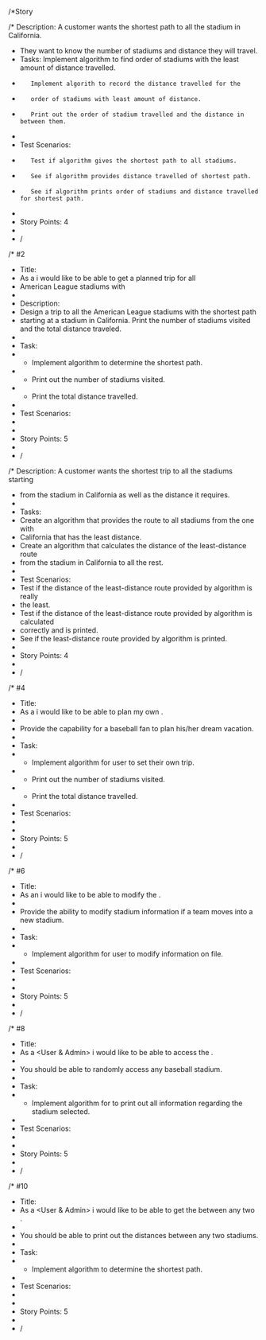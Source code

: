 
/*Story 

/* Description: A customer wants the shortest path to all the stadium in California.
 * They want to know the number of stadiums and distance they will travel.
 * Tasks: Implement algorithm to find order of stadiums with the least amount of distance travelled.
 *        Implement algorith to record the distance travelled for the
 *        order of stadiums with least amount of distance.
 *        Print out the order of stadium travelled and the distance in between them.
 * 
 * Test Scenarios: 
 *        Test if algorithm gives the shortest path to all stadiums.
 *        See if algorithm provides distance travelled of shortest path.
 *        See if algorithm prints order of stadiums and distance travelled for shortest path.
 * 
 * Story Points: 4
 * 
 * / 
 
 /* #2
 * Title:
 *  As a <user> i would like to be able to get a planned trip for all 
 *  American League stadiums with <the shortest path>
 * 
 * Description: 
 * Design a trip to all the American League stadiums with the shortest path 
 * starting at a stadium in California. Print the number of stadiums visited and the total distance traveled.
 * 
 * Task:
 * - Implement algorithm to determine the shortest path.
 * - Print out the number of stadiums visited.
 * - Print the total distance travelled.
 * 
 * Test Scenarios:
 * 
 * 
 * Story Points: 5
 * 
 * /
 
 /* Description: A customer wants the shortest trip to all the stadiums starting
 * from the stadium in California as well as the distance it requires.
 * 
 * Tasks: 
 * Create an algorithm that provides the route to all stadiums from the one with 
 * California that has the least distance.
 * Create an algorithm that calculates the distance of the least-distance route 
 * from the stadium in California to all the rest.
 * 
 * Test Scenarios: 
 * Test if the distance of the least-distance route provided by algorithm is really
 * the least.
 * Test if the distance of the least-distance route provided by algorithm is calculated
 * correctly and is printed.
 * See if the least-distance route provided by algorithm is printed.
 * 
 * Story Points: 4
 * 
 * / 
 
 
/* #4
 * Title:
 * As a <user> i would like to be able to plan my own <dream vacation>.
 * 
 * Provide the capability for a baseball fan to plan his/her dream vacation.
 * 
 * Task:
 * - Implement algorithm for user to set their own trip.
 * - Print out the number of stadiums visited.
 * - Print the total distance travelled.
 * 
 * Test Scenarios:
 * 
 * 
 * Story Points: 5
 * 
 * /
 
 
 
 /* #6
 * Title:
 * As an <Admin> i would like to be able to modify the <stadium information>.
 * 
 * Provide the ability to modify stadium information if a team moves into a new stadium.
 * 
 * Task:
 * - Implement algorithm for user to modify information on file. 
 * 
 * Test Scenarios:
 * 
 * 
 * Story Points: 5
 * 
 * /
 
 /* #8
 * Title:
 * As a <User & Admin> i would like to be able to access the <stadium information>.
 * 
 * You should be able to randomly access any baseball stadium. 
 * 
 * Task:
 * - Implement algorithm for to print out all information regarding the stadium selected.  
 * 
 * Test Scenarios:
 * 
 * 
 * Story Points: 5
 * 
 * /
 
 
/* #10
 * Title:
 * As a <User & Admin> i would like to be able to get the <distance> between any two <stadium>.
 * 
 * You should be able to print out the distances between any two stadiums.
 * 
 * Task:
 * - Implement algorithm to determine the shortest path.
 * 
 * Test Scenarios:
 * 
 * 
 * Story Points: 5
 * 
 * /
